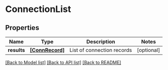 # ConnectionList


## Properties
Name | Type | Description | Notes
------------ | ------------- | ------------- | -------------
**results** | [**[ConnRecord]**](ConnRecord.md) | List of connection records | [optional] 

[[Back to Model list]](../README.md#documentation-for-models) [[Back to API list]](../README.md#documentation-for-api-endpoints) [[Back to README]](../README.md)


